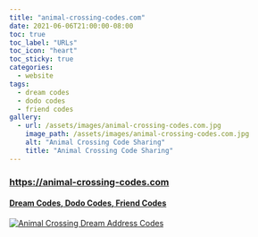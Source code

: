 ```yaml
---
title: "animal-crossing-codes.com"
date: 2021-06-06T21:00:00-08:00
toc: true
toc_label: "URLs"
toc_icon: "heart"
toc_sticky: true
categories:
  - website
tags:
  - dream codes
  - dodo codes
  - friend codes
gallery:
  - url: /assets/images/animal-crossing-codes.com.jpg
    image_path: /assets/images/animal-crossing-codes.com.jpg
    alt: "Animal Crossing Code Sharing"
    title: "Animal Crossing Code Sharing"
---
```


### https://animal-crossing-codes.com

#### [Dream Codes, Dodo Codes, Friend Codes](https://animal-crossing-codes.com/en)

[![Animal Crossing Dream Address Codes](https://animalcrossing.design/assets/images/animal-crossing-codes.com.jpg)](https://animal-crossing-codes.com/en)

